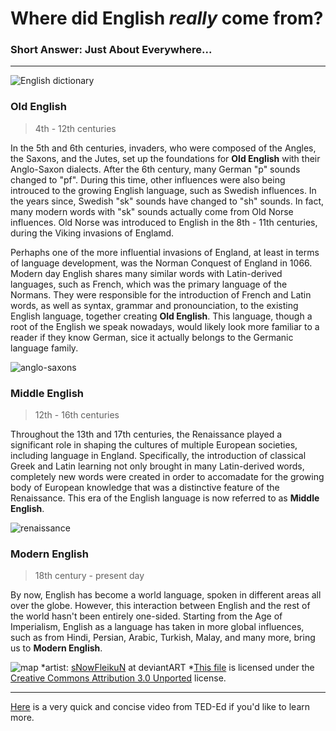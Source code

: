 # Where did English *really* come from? 
### Short Answer: Just About Everywhere...

---

![English dictionary](https://images.theconversation.com/files/101293/original/image-20151109-29321-1xynuif.jpg?ixlib=rb-1.1.0&q=45&auto=format&w=926&fit=clip)

### Old English
> 4th - 12th centuries

In the 5th and 6th centuries, invaders, who were composed of the Angles, the Saxons, and the Jutes, set up the foundations for **Old English** with their Anglo-Saxon dialects. After the 6th century, many German "p" sounds changed to "pf". During this time, other influences were also being introuced to the growing English language, such as Swedish influences. In the years since, Swedish "sk" sounds have changed to "sh" sounds. In fact, many modern words with "sk" sounds actually come from Old Norse influences. Old Norse was introduced to English in the 8th - 11th centuries, during the Viking invasions of Englamd.

Perhaphs one of the more influential invasions of England, at least in terms of language development, was the Norman Conquest of England in 1066. Modern day English shares many similar words with Latin-derived languages, such as French, which was the primary language of the Normans. They were responsible for the introduction of French and Latin words, as well as syntax, grammar and pronounciation, to the existing English language, together creating **Old English**. This language, though a root of the English we speak nowadays, would likely look more familiar to a reader if they know German, sice it actually belongs to the Germanic language family.

![anglo-saxons](https://upload.wikimedia.org/wikipedia/commons/thumb/1/1a/Anglo-Saxon_ploughmen.png/1199px-Anglo-Saxon_ploughmen.png)

### Middle English
> 12th - 16th centuries

Throughout the 13th and 17th centuries, the Renaissance played a significant role in shaping the cultures of multiple European societies, including language in England. Specifically, the introduction of classical Greek and Latin learning not only brought in many Latin-derived words, completely new words were created in order to accomadate for the growing body of European knowledge that was a distinctive feature of the Renaissance. This era of the English language is now referred to as **Middle English**.


![renaissance](https://w7.pngwing.com/pngs/180/556/png-transparent-stanza-della-segnatura-the-school-of-athens-raphael-rooms-italian-renaissance-saint-nicholas-holidays-raphael-basilica.png)

### Modern English
> 18th century - present day

By now, English has become a world language, spoken in different areas all over the globe. However, this interaction between English and the rest of the world hasn't been entirely one-sided. Starting from the Age of Imperialism, English as a language has taken in more global influences, such as from Hindi, Persian, Arabic, Turkish, Malay, and many more, bring us to **Modern English**. 

![map](https://upload.wikimedia.org/wikipedia/commons/thumb/e/ec/World_map_%28blue_dots%29.svg/1200px-World_map_%28blue_dots%29.svg.png)
*artist: [sNowFleikuN](https://www.deviantart.com/snowfleikun) at deviantART
*[This file](https://upload.wikimedia.org/wikipedia/commons/thumb/e/ec/World_map_%28blue_dots%29.svg/1200px-World_map_%28blue_dots%29.svg.png) is licensed under the [Creative Commons Attribution 3.0 Unported](https://creativecommons.org/licenses/by/3.0/deed.en) license.


--- 
[Here](https://youtu.be/YEaSxhcns7Y) is a very quick and concise video from TED-Ed if you'd like to learn more.
